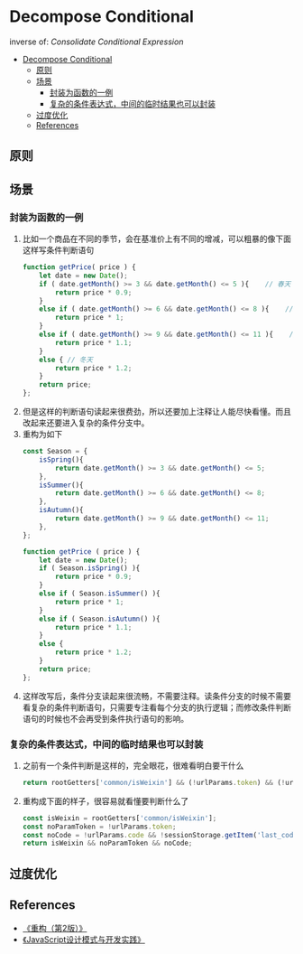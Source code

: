 # Decompose Conditional

inverse of: *Consolidate Conditional Expression*


<!-- TOC -->

- [Decompose Conditional](#decompose-conditional)
    - [原则](#原则)
    - [场景](#场景)
        - [封装为函数的一例](#封装为函数的一例)
        - [复杂的条件表达式，中间的临时结果也可以封装](#复杂的条件表达式中间的临时结果也可以封装)
    - [过度优化](#过度优化)
    - [References](#references)

<!-- /TOC -->


## 原则


## 场景
### 封装为函数的一例
1. 比如一个商品在不同的季节，会在基准价上有不同的增减，可以粗暴的像下面这样写条件判断语句
    ```js
    function getPrice( price ) {
        let date = new Date();
        if ( date.getMonth() >= 3 && date.getMonth() <= 5 ){    // 春天
            return price * 0.9;
        }
        else if ( date.getMonth() >= 6 && date.getMonth() <= 8 ){    // 夏天
            return price * 1;
        }
        else if ( date.getMonth() >= 9 && date.getMonth() <= 11 ){    // 秋天
            return price * 1.1;
        }
        else { // 冬天
            return price * 1.2;
        }
        return price;
    };
    ```
2. 但是这样的判断语句读起来很费劲，所以还要加上注释让人能尽快看懂。而且改起来还要进入复杂的条件分支中。
3. 重构为如下
    ```js
    const Season = {
        isSpring(){
            return date.getMonth() >= 3 && date.getMonth() <= 5;
        },
        isSummer(){
            return date.getMonth() >= 6 && date.getMonth() <= 8;
        },
        isAutumn(){
            return date.getMonth() >= 9 && date.getMonth() <= 11;
        },
    };

    function getPrice ( price ) {
        let date = new Date();
        if ( Season.isSpring() ){
            return price * 0.9;
        }
        else if ( Season.isSummer() ){
            return price * 1;
        }
        else if ( Season.isAutumn() ){
            return price * 1.1;
        }
        else {
            return price * 1.2;
        }
        return price;
    };
    ```
4. 这样改写后，条件分支读起来很流畅，不需要注释。读条件分支的时候不需要看复杂的条件判断语句，只需要专注看每个分支的执行逻辑；而修改条件判断语句的时候也不会再受到条件执行语句的影响。


### 复杂的条件表达式，中间的临时结果也可以封装
1. 之前有一个条件判断是这样的，完全眼花，很难看明白要干什么
    ```js
    return rootGetters['common/isWeixin'] && (!urlParams.token) && (!urlParams.code && !sessionStorage.getItem('last_code'));
    ```
2. 重构成下面的样子，很容易就看懂要判断什么了
    ```js
    const isWeixin = rootGetters['common/isWeixin'];
    const noParamToken = !urlParams.token;
    const noCode = !urlParams.code && !sessionStorage.getItem('last_code');
    return isWeixin && noParamToken && noCode;
    ```


## 过度优化


## References
* [《重构（第2版）》](https://book.douban.com/subject/33400354/)
* [《JavaScript设计模式与开发实践》](https://book.douban.com/subject/26382780/)